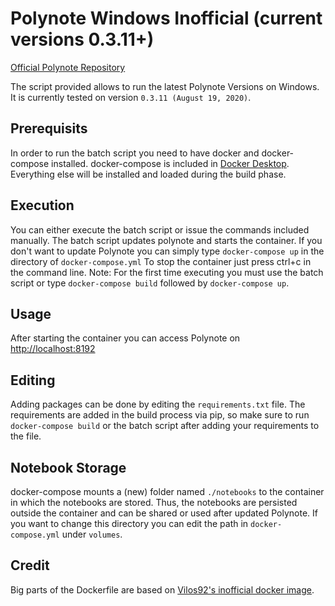 # Polynote Windows Inofficial (current versions 0.3.11+)
[Official Polynote Repository](https://github.com/polynote/polynote)

The script provided allows to run the latest Polynote Versions on Windows. It is currently tested on version ```0.3.11 (August 19, 2020)```.

## Prerequisits
In order to run the batch script you need to have docker and docker-compose installed. docker-compose is included in [Docker Desktop](https://docs.docker.com/docker-for-windows/install/).
Everything else will be installed and loaded during the build phase.

## Execution
You can either execute the batch script or issue the commands included manually. The batch script updates polynote and starts the container. If you don't want to update Polynote you can simply type ```docker-compose up``` in the directory of ```docker-compose.yml```
To stop the container just press ctrl+c in the command line.
Note: For the first time executing you must use the batch script or type ```docker-compose build``` followed by ```docker-compose up```.

## Usage
After starting the container you can access Polynote on [http://localhost:8192](http://localhost:8192)

## Editing
Adding packages can be done by editing the ```requirements.txt``` file. The requirements are added in the build process via pip, so make sure to run ```docker-compose build``` or the batch script after adding your requirements to the file.

## Notebook Storage
docker-compose mounts a (new) folder named ```./notebooks``` to the container in which the notebooks are stored. Thus, the notebooks are persisted outside the container and can be shared or used after updated Polynote. If you want to change this directory you can edit the path in ```docker-compose.yml``` under ```volumes```.

## Credit
Big parts of the Dockerfile are based on [Vilos92's inofficial docker image](https://github.com/Vilos92/polynote).
